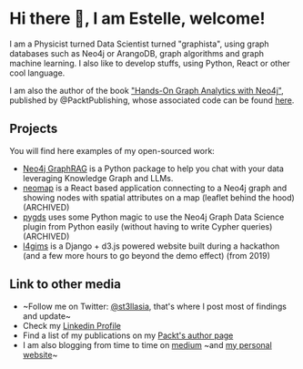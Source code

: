 # Hi there 👋, I am Estelle, welcome!

<!--
**stellasia/stellasia** is a ✨ _special_ ✨ repository because its `README.md` (this file) appears on your GitHub profile.

Here are some ideas to get you started:

- 🔭 I’m currently working on ...
- 🌱 I’m currently learning ...
- 👯 I’m looking to collaborate on ...
- 🤔 I’m looking for help with ...
- 💬 Ask me about ...
- 📫 How to reach me: ...
- 😄 Pronouns: ...
- ⚡ Fun fact: ...
-->

I am a Physicist turned Data Scientist turned "graphista", using graph databases such as Neo4j or ArangoDB, graph algorithms and graph machine learning. I also like to develop stuffs, using Python, React or other cool language.

I am also the author of the book ["Hands-On Graph Analytics with Neo4j"](https://www.amazon.com/gp/product/B08FBJ3B1S), published by @PacktPublishing, whose associated code can be found [here](https://github.com/PacktPublishing/Hands-On-Graph-Analytics-with-Neo4j).

## Projects

You will find here examples of my open-sourced work:

- [Neo4j GraphRAG](https://github.com/neo4j/neo4j-graphrag) is a Python package to help you chat with your data leveraging Knowledge Graph and LLMs.
- [neomap](https://github.com/stellasia/neomap) is a React based application connecting to a Neo4j graph and showing nodes with spatial attributes on a map (leaflet behind the hood) (ARCHIVED)
- [pygds](https://github.com/stellasia/pygds) uses some Python magic to use the Neo4j Graph Data Science plugin from Python easily (without having to write Cypher queries) (ARCHIVED)
- [l4gims](https://github.com/stellasia/l4gims) is a Django + d3.js powered website built during a hackathon (and a few more hours to go beyond the demo effect) (from 2019)


## Link to other media

- ~Follow me on Twitter: [@st3llasia](http://twitter.com/st3llasia), that's where I post most of findings and update~
- Check my [Linkedin Profile](https://www.linkedin.com/in/estellescifo/)
- Find a list of my publications on my [Packt's author page](https://www.packtpub.com/authors/estelle-scifo)
- I am also blogging from time to time on [medium](medium.com/st3llasia) ~and [my personal website](http://stellasia.github.io)~

